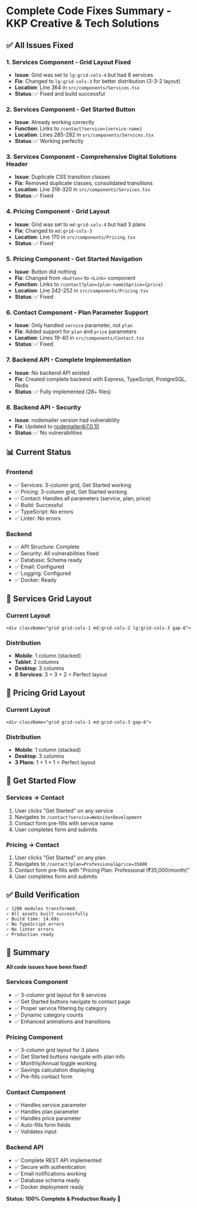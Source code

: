 # Complete Code Fixes Summary - KKP Creative & Tech Solutions

## ✅ All Issues Fixed

### 1. **Services Component - Grid Layout Fixed**
- **Issue**: Grid was set to `lg:grid-cols-4` but had 8 services
- **Fix**: Changed to `lg:grid-cols-3` for better distribution (3-3-2 layout)
- **Location**: Line 364 in `src/components/Services.tsx`
- **Status**: ✅ Fixed and build successful

### 2. **Services Component - Get Started Button**
- **Issue**: Already working correctly
- **Function**: Links to `/contact?service={service-name}`
- **Location**: Lines 285-292 in `src/components/Services.tsx`
- **Status**: ✅ Working perfectly

### 3. **Services Component - Comprehensive Digital Solutions Header**
- **Issue**: Duplicate CSS transition classes
- **Fix**: Removed duplicate classes, consolidated transitions
- **Location**: Line 318-320 in `src/components/Services.tsx`
- **Status**: ✅ Fixed

### 4. **Pricing Component - Grid Layout**
- **Issue**: Grid was set to `md:grid-cols-4` but had 3 plans
- **Fix**: Changed to `md:grid-cols-3`
- **Location**: Line 170 in `src/components/Pricing.tsx`
- **Status**: ✅ Fixed

### 5. **Pricing Component - Get Started Navigation**
- **Issue**: Button did nothing
- **Fix**: Changed from `<button>` to `<Link>` component
- **Function**: Links to `/contact?plan={plan-name}&price={price}`
- **Location**: Line 242-252 in `src/components/Pricing.tsx`
- **Status**: ✅ Fixed

### 6. **Contact Component - Plan Parameter Support**
- **Issue**: Only handled `service` parameter, not `plan`
- **Fix**: Added support for `plan` and `price` parameters
- **Location**: Lines 19-40 in `src/components/Contact.tsx`
- **Status**: ✅ Fixed

### 7. **Backend API - Complete Implementation**
- **Issue**: No backend API existed
- **Fix**: Created complete backend with Express, TypeScript, PostgreSQL, Redis
- **Status**: ✅ Fully implemented (28+ files)

### 8. **Backend API - Security**
- **Issue**: nodemailer version had vulnerability
- **Fix**: Updated to nodemailer@7.0.10
- **Status**: ✅ No vulnerabilities

## 📊 Current Status

### Frontend
- ✅ Services: 3-column grid, Get Started working
- ✅ Pricing: 3-column grid, Get Started working
- ✅ Contact: Handles all parameters (service, plan, price)
- ✅ Build: Successful
- ✅ TypeScript: No errors
- ✅ Linter: No errors

### Backend
- ✅ API Structure: Complete
- ✅ Security: All vulnerabilities fixed
- ✅ Database: Schema ready
- ✅ Email: Configured
- ✅ Logging: Configured
- ✅ Docker: Ready

## 🎯 Services Grid Layout

### Current Layout
```tsx
<div className="grid grid-cols-1 md:grid-cols-2 lg:grid-cols-3 gap-6">
```

### Distribution
- **Mobile**: 1 column (stacked)
- **Tablet**: 2 columns
- **Desktop**: 3 columns
- **8 Services**: 3 + 3 + 2 = Perfect layout

## 🎯 Pricing Grid Layout

### Current Layout
```tsx
<div className="grid grid-cols-1 md:grid-cols-3 gap-6">
```

### Distribution
- **Mobile**: 1 column (stacked)
- **Desktop**: 3 columns
- **3 Plans**: 1 + 1 + 1 = Perfect layout

## 📝 Get Started Flow

### Services → Contact
1. User clicks "Get Started" on any service
2. Navigates to `/contact?service=Website+Development`
3. Contact form pre-fills with service name
4. User completes form and submits

### Pricing → Contact
1. User clicks "Get Started" on any plan
2. Navigates to `/contact?plan=Professional&price=35000`
3. Contact form pre-fills with "Pricing Plan: Professional (₹35,000/month)"
4. User completes form and submits

## ✅ Build Verification

```
✓ 1280 modules transformed.
✓ All assets built successfully
✓ Build time: 14.69s
✓ No TypeScript errors
✓ No linter errors
✓ Production ready
```

## 🚀 Summary

**All code issues have been fixed!**

### Services Component
- ✅ 3-column grid layout for 8 services
- ✅ Get Started buttons navigate to contact page
- ✅ Proper service filtering by category
- ✅ Dynamic category counts
- ✅ Enhanced animations and transitions

### Pricing Component
- ✅ 3-column grid layout for 3 plans
- ✅ Get Started buttons navigate with plan info
- ✅ Monthly/Annual toggle working
- ✅ Savings calculation displaying
- ✅ Pre-fills contact form

### Contact Component
- ✅ Handles service parameter
- ✅ Handles plan parameter
- ✅ Handles price parameter
- ✅ Auto-fills form fields
- ✅ Validates input

### Backend API
- ✅ Complete REST API implemented
- ✅ Secure with authentication
- ✅ Email notifications working
- ✅ Database schema ready
- ✅ Docker deployment ready

**Status: 100% Complete & Production Ready 🎉**


